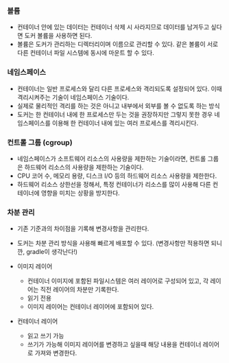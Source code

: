 ### 볼륨
- 컨테이너 안에 있는 데이터는 컨테이너 삭제 시 사라지므로 데이터를 남겨두고 싶다면 도커 볼륨을 사용하면 된다.
- 볼륨은 도커가 관리하는 디렉터리이며 이름으로 관리할 수 있다. 같은 볼륨이 서로 다른 컨테이너 파일 시스템에 동시에 마운트 할 수 있다.

### 네임스페이스
- 컨테이너는 일반 프로세스와 달리 다른 프로세스와 격리되도록 설정되어 있다. 이때 격리시켜주는 기술이 네임스페이스 기술이다.
- 실제로 물리적인 격리를 하는 것은 아니고 내부에서 외부를 볼 수 없도록 하는 방식
- 도커는 한 컨테이너 내에 한 프로세스만 두는 것을 권장하지만 그렇지 못한 경우 네임스페이스를 이용해 한 컨테이너 내에 있는 여러 프로세스를 격리시킨다.

### 컨트롤 그룹 (cgroup)
- 네임스페이스가 소프트웨어 리소스의 사용량을 제한하는 기술이라면, 컨트롤 그룹은 하드웨어 리소스의 사용량을 제한하는 기술이다.
- CPU 코어 수, 메모리 용량, 디스크 I/O 등의 하드웨어 리소스 사용량을 제한한다. 
- 하드웨어 리소스 상한선을 정해서, 특정 컨테이너가 리소스를 많이 사용해 다른 컨테이너에 영향을 미치는 상황을 방지한다.

### 차분 관리
- 기존 기준과의 차이점을 기록해 변경사항을 관리한다.
- 도커는 차분 관리 방식을 사용해 빠르게 배포할 수 있다. (변경사항만 적용하면 되니깐, gradle이 생각난다!)


- 이미지 레이어
  - 컨테이너 이미지에 포함된 파일시스템은 여러 레이어로 구성되어 있고, 각 레이어는 직전 레이어의 차분만 기록한다.
  - 읽기 전용
  - 이미지 레이어는 컨테이너 레이어에 포함되어 있다.
  

- 컨테이너 레이어
  - 읽고 쓰기 가능
  - 쓰기가 가능해 이미지 레이어를 변경하고 싶을때 해당 내용을 컨테이너 레이어로 가져와 변경한다.